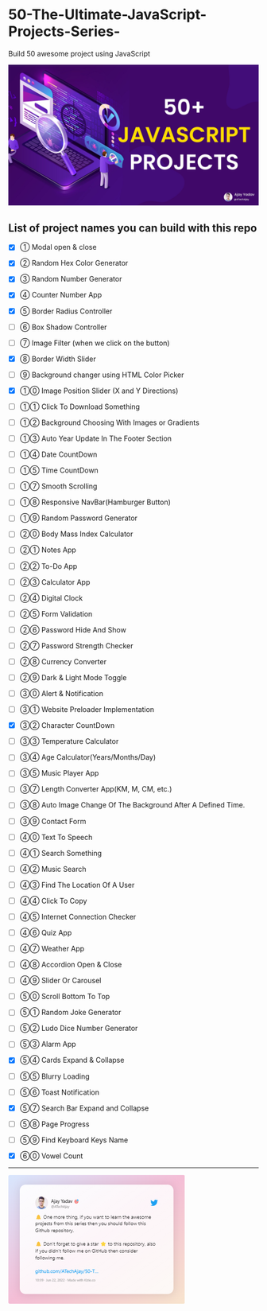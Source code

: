 # 50-The-Ultimate-JavaScript-Projects-Series-
Build 50 awesome project using JavaScript

![Build 50 awesome project using JavaScript](/_images/presentation.jpg)


## List of project names you can build with this repo

- [X] ① Modal open & close

- [X] ② Random Hex Color Generator

- [X] ③ Random Number Generator

- [X] ④ Counter Number App

- [X] ⑤ Border Radius Controller

- [ ] ⑥ Box Shadow Controller

- [ ] ⑦ Image Filter (when we click on the button)

- [X] ⑧ Border Width Slider

- [ ] ⑨ Background changer using HTML Color Picker

- [X] ①⓪ Image Position Slider (X and Y Directions)

- [ ] ①① Click To Download Something

- [ ] ①② Background Choosing With Images or Gradients

- [ ] ①③ Auto Year Update In The Footer Section

- [ ] ①④ Date CountDown

- [ ] ①⑤ Time CountDown

- [ ] ①⑦ Smooth Scrolling

- [ ] ①⑧ Responsive NavBar(Hamburger Button)

- [ ] ①⑨ Random Password Generator

- [ ] ②⓪ Body Mass Index Calculator

- [ ] ②① Notes App

- [ ] ②② To-Do App

- [ ] ②③ Calculator App

- [ ] ②④ Digital Clock

- [ ] ②⑤ Form Validation

- [ ] ②⑥ Password Hide And Show

- [ ] ②⑦ Password Strength Checker

- [ ] ②⑧ Currency Converter

- [ ] ②⑨ Dark & Light Mode Toggle

- [ ] ③⓪ Alert & Notification

- [ ] ③① Website Preloader Implementation

- [X] ③② Character CountDown

- [ ] ③③ Temperature Calculator

- [ ] ③④ Age Calculator(Years/Months/Day)

- [ ] ③⑤ Music Player App

- [ ] ③⑦ Length Converter App(KM, M, CM, etc.)

- [ ] ③⑧ Auto Image Change Of The Background After A Defined Time.

- [ ] ③⑨ Contact Form

- [ ] ④⓪ Text To Speech

- [ ] ④① Search Something

- [ ] ④② Music Search

- [ ] ④③ Find The Location Of A User

- [ ] ④④ Click To Copy

- [ ] ④⑤ Internet Connection Checker

- [ ] ④⑥ Quiz App

- [ ] ④⑦ Weather App

- [ ] ④⑧ Accordion Open & Close

- [ ] ④⑨ Slider Or Carousel

- [ ] ⑤⓪ Scroll Bottom To Top

- [ ] ⑤① Random Joke Generator

- [ ] ⑤② Ludo Dice Number Generator

- [ ] ⑤③ Alarm App

- [X] ⑤④ Cards Expand & Collapse

- [ ] ⑤⑤ Blurry Loading

- [ ] ⑤⑥ Toast Notification

- [X] ⑤⑦ Search Bar Expand and Collapse

- [ ] ⑤⑧ Page Progress

- [ ] ⑤⑨ Find Keyboard Keys Name

- [X] ⑥⓪ Vowel Count

___

![One more Thing](_images/OneMoreThing.png)